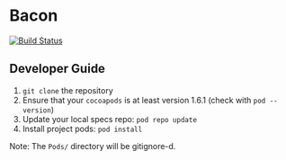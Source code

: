 # Bacon
[![Build Status](https://travis-ci.com/cs3217-crispybacon/bacon.svg?branch=master)](https://travis-ci.com/cs3217-crispybacon/bacon)

## Developer Guide

1. `git clone` the repository
2. Ensure that your `cocoapods` is at least version 1.6.1 (check with `pod --version`)
3. Update your local specs repo: `pod repo update`
4. Install project pods: `pod install`

Note: The `Pods/` directory will be gitignore-d.
